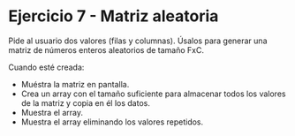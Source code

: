 # Ejercicio 7 - Matriz aleatoria

Pide al usuario dos valores (filas y columnas). Úsalos para generar una matriz de números enteros aleatorios de tamaño FxC.

Cuando esté creada:

- Muéstra la matriz en pantalla.
- Crea un array con el tamaño suficiente para almacenar todos los valores de la matriz y copia en él los datos.
- Muestra el array.
- Muestra el array eliminando los valores repetidos.
